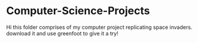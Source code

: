 # Computer-Science-Projects
Hi this folder comprises of my computer project replicating space invaders. download it and use greenfoot to give it a try!
